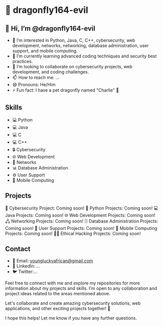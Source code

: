 # 🦋 dragonfly164-evil

## 👋 Hi, I’m @dragonfly164-evil

- 👀 I’m interested in Python, Java, C, C++, cybersecurity, web development, networks, networking, database administration, user support, and mobile computing.
- 🌱 I’m currently learning advanced coding techniques and security best practices.
- 💞️ I’m looking to collaborate on cybersecurity projects, web development, and coding challenges.
- 📫 How to reach me: ...
- 😄 Pronouns: He/Him
- ⚡ Fun fact: I have a pet dragonfly named "Charlie" 🦋

## Skills

- 💻 Python
- 💻 Java
- 💻 C
- 💻 C++
- 🔒 Cybersecurity
- 🌐 Web Development
- 📡 Networks
- 📊 Database Administration
- ⚙️ User Support
- 📱 Mobile Computing

## Projects

🔐 Cybersecurity Project: Coming soon!
🐍 Python Projects: Coming soon!
💻 Java Projects: Coming soon!
🌐 Web Development Projects: Coming soon!
🖧 Networking Projects: Coming soon!
🗄️ Database Administration Projects: Coming soon!
💬 User Support Projects: Coming soon!
📱 Mobile Computing Projects: Coming soon!
🧑‍💻 Ethical Hacking Projects: Coming soon!


## Contact

- 📧 Email: youngluckyafrican@gmail.com
- 💼 LinkedIn: ...
- 🐦 Twitter:...
  
Feel free to connect with me and explore my repositories for more information about my projects and skills. I'm open to any collaboration and project ideas related to the areas mentioned above.

Let's collaborate and create amazing cybersecurity solutions, web applications, and other exciting projects together! 🚀

I hope this helps! Let me know if you have any further questions.

